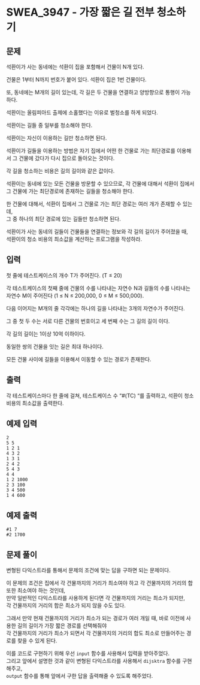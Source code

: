 # SWEA_3947 - 가장 짧은 길 전부 청소하기

## 문제

석환이가 사는 동네에는 석환이 집을 포함해서 건물이 N개 있다.

건물은 1부터 N까지 번호가 붙어 있다. 석환이 집은 1번 건물이다.

또, 동네에는 M개의 길이 있는데, 각 길은 두 건물을 연결하고 양방향으로 통행이 가능하다.

석환이는 올림피아드 출제에 소홀했다는 이유로 벌청소를 하게 되었다.

석환이는 길들 중 일부를 청소해야 한다.

석환이는 자신이 이용하는 길만 청소하면 된다.

석환이가 길들을 이용하는 방법은 자기 집에서 어떤 한 건물로 가는 최단경로를 이용해서 그 건물에 갔다가 다시 집으로 돌아오는 것이다.

각 길을 청소하는 비용은 길의 길이와 같은 값이다.

석환이는 동네에 있는 모든 건물을 방문할 수 있으므로, 각 건물에 대해서 석환이 집에서 그 건물에 가는 최단경로에 존재하는 길들을 청소해야 한다.

한 건물에 대해서, 석환이 집에서 그 건물로 가는 최단 경로는 여러 개가 존재할 수 있는데,  
그 중 하나의 최단 경로에 있는 길들만 청소하면 된다.

석환이가 사는 동네의 길들이 건물들을 연결하는 정보와 각 길의 길이가 주어졌을 때,  
석환이의 청소 비용의 최소값을 계산하는 프로그램을 작성하라.

## 입력

첫 줄에 테스트케이스의 개수 T가 주어진다. (T ≤ 20)

각 테스트케이스의 첫째 줄에 건물의 수를 나타내는 자연수 N과 길들의 수를 나타내는 자연수 M이 주어진다 (1 ≤ N ≤ 200,000, 0 ≤ M ≤ 500,000).

다음 이어지는 M개의 줄 각각에는 하나의 길을 나타내는 3개의 자연수가 주어진다.

그 중 첫 두 수는 서로 다른 건물의 번호이고 세 번째 수는 그 길의 길이 이다.

각 길의 길이는 1이상 10억 이하이다.

동일한 쌍의 건물을 잇는 길은 최대 하나이다.

모든 건물 사이에 길들을 이용해서 이동할 수 있는 경로가 존재한다.

## 출력

각 테스트케이스마다 한 줄에 걸쳐, 테스트케이스 수 “#(TC) “를 출력하고, 석환이 청소 비용의 최소값을 출력한다.

## 예제 입력

```
2
5 5
1 2 1
4 3 2
1 3 1
2 4 2
5 4 3
4 4
1 2 1000
2 3 100
3 4 500
1 4 600
```

## 예제 출력

```
#1 7
#2 1700
```

## 문제 풀이

변형된 다익스트라를 통해서 문제의 조건에 맞는 답을 구하면 되는 문제이다.

이 문제의 조건은 집에서 각 건물까지의 거리가 최소여야 하고 각 건물까지의 거리의 합 또한 최소여야 하는 것인데,  
만약 일반적인 다익스트라를 사용하게 된다면 각 건물까지의 거리는 최소가 되지만,  
각 건물까지의 거리의 합은 최소가 되지 않을 수도 있다.

그래서 만약 현재 건물까지의 거리가 최소가 되는 경로가 여러 개일 때, 바로 이전에 사용한 길의 길이가 가장 짧은 경로를 선택해줘야  
각 건물까지의 거리가 최소가 되면서 각 건물까지의 거리의 합도 최소로 만들어주는 경로를 찾을 수 있게 된다.

이를 코드로 구현하기 위해 우선 `input` 함수를 사용해서 입력을 받아주었다.  
그리고 앞에서 설명한 것과 같이 변형된 다익스트라를 사용해서 `dijsktra` 함수를 구현해주고,  
`output` 함수를 통해 앞에서 구한 답을 출력해줄 수 있도록 해주었다.
